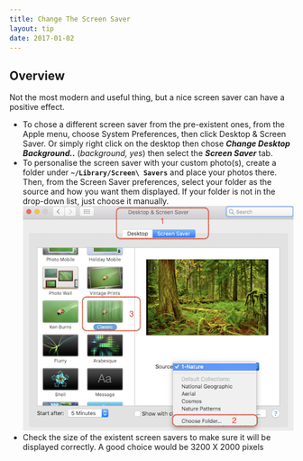 ```yaml
---
title: Change The Screen Saver
layout: tip
date: 2017-01-02
---
```


## Overview

Not the most modern and useful thing, but a nice screen saver can have a positive effect. 

* To chose a different screen saver from the pre-existent ones, from the Apple menu, choose System Preferences, then click Desktop & Screen Saver. Or simply right click on the desktop then chose __*Change Desktop Background..*__ (*background, yes*) then select the *__Screen Saver__* tab.
* To personalise the screen saver with your custom photo(s), create a folder under **```~/Library/Screen\ Savers```** and place your photos there. Then, from the Screen Saver preferences, select your folder as the source and how you want them displayed. If your folder is not in the drop-down list, just choose it manually.
![screen-saver](/assets/images/tips/screen-saver.png)
* Check the size of the existent screen savers to make sure it will be displayed correctly. A good choice would be 3200 X 2000 pixels
